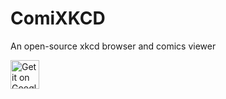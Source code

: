 # ComiXKCD
An open-source xkcd browser and comics viewer

<a href='https://play.google.com/store/apps/details?id=com.phearme.comixkcd&pcampaignid=MKT-Other-global-all-co-prtnr-py-PartBadge-Mar2515-1'><img alt='Get it on Google Play' src='https://play.google.com/intl/en_us/badges/images/generic/en_badge_web_generic.png' height='46'/></a>

